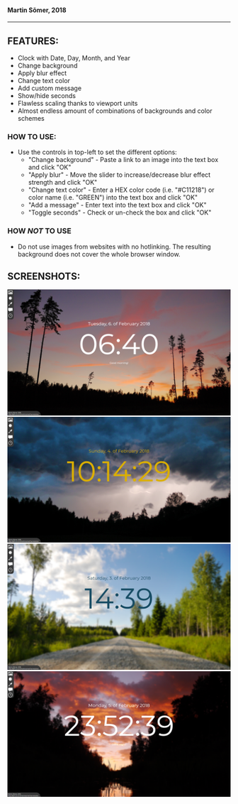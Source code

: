 #### Martin Sõmer, 2018 ####  
- - - -

## FEATURES: ##  
* Clock with Date, Day, Month, and Year
* Change background  
* Apply blur effect  
* Change text color  
* Add custom message  
* Show/hide seconds  
* Flawless scaling thanks to viewport units
* Almost endless amount of combinations of backgrounds and color schemes

### HOW TO USE: ###  
* Use the controls in top-left to set the different options:  
    * "Change background" - Paste a link to an image into the text box and click "OK"  
    * "Apply blur" - Move the slider to increase/decrease blur effect strength and click "OK"  
    * "Change text color" - Enter a HEX color code (i.e. "#C11218") or color name (i.e. "GREEN") into the text box and click "OK"  
    * "Add a message" - Enter text into the text box and click "OK"  
    * "Toggle seconds" - Check or un-check the box and click "OK"  
    
### HOW *_NOT_* TO USE ###  
* Do not use images from websites with no hotlinking. The resulting background does not cover the whole browser window.

## SCREENSHOTS: ##   
![Screenshot 1](Screenshots/screenshot_1.png "Background + Message")  
![Screenshot 2](Screenshots/screenshot_2.png "Background + Color + Seconds")  
![Screenshot 3](Screenshots/screenshot_3.png "Background + Color")  
![Screenshot 4](Screenshots/screenshot_4.png "Background + Seconds + Message")  